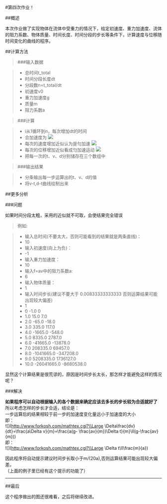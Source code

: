 #第四次作业！  

##概述  

本次作业做了实现物体在流体中受重力的情况下，给定初速度、重力加速度、流体的阻力系数、物体质量、时间长度、时间分段的步长等条件下，计算速度与位移随时间变化的曲线的程序。

##计算方法

>###输入数据  

> - 总时间t_total
> - 时间分段长度dt
> - 分段数n=t_total/dt
> - 初速度v0
> - 重力加速度g
> - 质量m
> - 阻力系数a

>###计算  

> - i从1循环到n，每次增加dt的时间
> - 合加速度为 ![](http://www.forkosh.com/mathtex.cgi?%20\\frac\{dv\}\{dt\}=g-\\frac\{av\}\{m\})
> - 每次的速度增加近似认为是匀加速  ![](http://www.forkosh.com/mathtex.cgi?%20dv=\(g-\\frac\{av\}\{m\}\)dt)
> - 每次的位移增加近似看成匀加速运动 ![](http://www.forkosh.com/mathtex.cgi?%20dd=\(v+\\frac\{dv\}\{2\}\)dt)
> - 把每一次的t、v、d分别储存在三个数组中

>###输出结果

> - 分条输出每一步运算出的t、v、d的值
> - 将v-t,d-t曲线绘制出来

##更多分析

###问题

如果时间分段太粗，采用的近似就不可取，会使结果完全错误  

>例如:

> - 输入总时间(不要太大，否则可能看到的结果就是两条直线)：
> - 10
> - 输入初速度(向上为负)：
> - -1
> - 输入重力加速度：
> - 10
> - 输入f=av中的阻力系数a:
> - 6
> - 输入物体质量：
> - 1
> - 输入时间步长(建议不要大于 0.00833333333333 否则运算结果可能出现较大偏差)
> - 1
> - 0                  -1.0               0
> - 1.0                15.0               7.0
> - 2.0               -65.0               -18.0
> - 3.0              335.0              117.0
> - 4.0             -1665.0             -548.0
> - 5.0             8335.0             2787.0
> - 6.0             -41665.0            -13878.0
> - 7.0             208335.0             69457.0
> - 8.0            -1041665.0           -347208.0
> - 9.0           5208335.0           1736127.0
> - 10.0          -26041665.0         -8680538.0

显然这个计算结果是很荒谬的，原因是时间步长太长，那怎样才能避免这样的情况呢？

###解决

**如果程序可以自动根据输入的各个数据来确定应该去多长的步长较为合适就好了**  
所以考虑怎样的步长才合适，结论是：    
一步运算后的结果相较于前一步的加速度变化量远小于加速度的大小  
即：  
![](http://www.forkosh.com/mathtex.cgi?\\Large \\Delta\\frac\{dv\}\{dt\}=\\frac\{a\\Delta v\}\{m\}=\\frac\{a\(g- \\frac\{av\}\{m\}\)\\Delta t\}\{m\}\\ll\(g-\\frac\{av\}\{m\}\))   
即：   
![](http://www.forkosh.com/mathtex.cgi?\\Large \\Delta t\\ll\\frac\{m\}\{a\}) 


因此程序将自动提示建议时间步长取小于m/(20a),否则运算结果可能出现较大偏差。  
（上面的例子里已经有这个提示的功能了）

----

##最后

这个程序做出的图还很难看，之后将继续改进。
